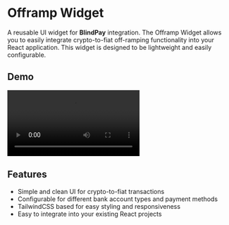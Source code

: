 
# Offramp Widget

A reusable UI widget for **BlindPay** integration. The Offramp Widget allows you to easily integrate crypto-to-fiat off-ramping functionality into your React application. This widget is designed to be lightweight and easily configurable.

## Demo
<video controls style="max-width: 500px; max-height: 500px; display: block;">
  <source src="https://res.cloudinary.com/dw8cdzxiu/video/upload/v1739686789/Screen_Recording_2025-02-16_at_12.17.27_AM_viqvjt.mov" type="video/mp4">
  Your browser does not support the video tag.
</video>


## Features

- Simple and clean UI for crypto-to-fiat transactions
- Configurable for different bank account types and payment methods
- TailwindCSS based for easy styling and responsiveness
- Easy to integrate into your existing React projects
